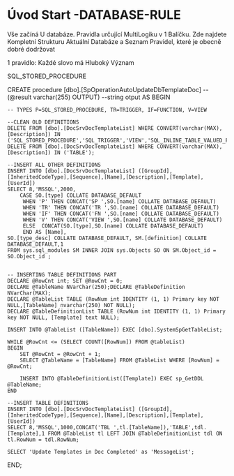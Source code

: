 ﻿# Úvod   Start -DATABASE-RULE  

Vše začíná U databáze. 
Pravidla určující MultiLogiku v 1 Balíčku.
Zde najdete Kompletní Strukturu Aktuální Databáze
a Seznam Pravidel, které je obecně dobré dodržovat

1 pravidlo: Každé slovo má Hluboký Význam

SQL_STORED_PROCEDURE


CREATE procedure [dbo].[SpOperationAutoUpdateDbTemplateDoc] --(@result varchar(255) OUTPUT) --string otput
AS
BEGIN 

	-- TYPES P=SQL_STORED_PROCEDURE, TR=TRIGGER, IF=FUNCTION, V=VIEW

	--CLEAN OLD DEFINITIONS
	DELETE FROM [dbo].[DocSrvDocTemplateList] WHERE CONVERT(varchar(MAX),[Description]) IN ('SQL_STORED_PROCEDURE','SQL_TRIGGER','VIEW','SQL_INLINE_TABLE_VALUED_FUNCTION','SQL_SCALAR_FUNCTION');
	DELETE FROM [dbo].[DocSrvDocTemplateList] WHERE CONVERT(varchar(MAX),[Description]) IN ('TABLE');

	--INSERT ALL OTHER DEFINITIONS
	INSERT INTO [dbo].[DocSrvDocTemplateList] ([GroupId],[InheritedCodeType],[Sequence],[Name],[Description],[Template],[UserId])
	SELECT 8,'MSSQL',2000, 
		CASE SO.[type] COLLATE DATABASE_DEFAULT
		 WHEN 'P' THEN CONCAT('SP ',SO.[name] COLLATE DATABASE_DEFAULT)
		 WHEN 'TR' THEN CONCAT('TR ',SO.[name] COLLATE DATABASE_DEFAULT)
		 WHEN 'IF' THEN CONCAT('FN ',SO.[name] COLLATE DATABASE_DEFAULT)
		 WHEN 'V' THEN CONCAT('VIEW ',SO.[name] COLLATE DATABASE_DEFAULT)
		 ELSE  CONCAT(SO.[type],SO.[name] COLLATE DATABASE_DEFAULT)
		 END AS [Name],
	SO.[type_desc] COLLATE DATABASE_DEFAULT, SM.[definition] COLLATE DATABASE_DEFAULT,1
	FROM sys.sql_modules SM INNER JOIN sys.Objects SO ON SM.Object_id = SO.Object_id ;


	-- INSERTING TABLE DEFINITIONS PART
	DECLARE @RowCnt int; SET @RowCnt = 0;
	DECLARE @TableName NVarChar(250);DECLARE @TableDefinition NVarChar(MAX);
	DECLARE @TableList TABLE (RowNum int IDENTITY (1, 1) Primary key NOT NULL,[TableName] nvarchar(250) NOT NULL);
	DECLARE @TableDefinitionList TABLE (RowNum int IDENTITY (1, 1) Primary key NOT NULL, [Template] text NULL);

	INSERT INTO @TableList ([TableName]) EXEC [dbo].SystemSpGetTableList;
	
	WHILE @RowCnt <= (SELECT COUNT([RowNum]) FROM @tableList)
	BEGIN
		SET @RowCnt = @RowCnt + 1;
		SELECT @TableName = [TableName] FROM @TableList WHERE [RowNum] = @RowCnt;

		INSERT INTO @TableDefinitionList([Template]) EXEC sp_GetDDL @TableName;
	END
	
	--INSERT TABLE DEFINITIONS
	INSERT INTO [dbo].[DocSrvDocTemplateList] ([GroupId],[InheritedCodeType],[Sequence],[Name],[Description],[Template],[UserId])
	SELECT 8,'MSSQL',1000,CONCAT('TBL ',tl.[TableName]),'TABLE',tdl.[Template],1 FROM @TableList tl LEFT JOIN @TableDefinitionList tdl ON tl.RowNum = tdl.RowNum;

	SELECT 'Update Templates in Doc Completed' as 'MessageList';
END;
